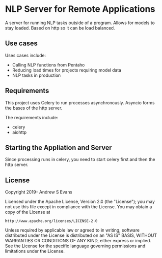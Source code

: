 # NLP Server for Remote Applications

A server for running NLP tasks outside of a program. Allows for models to stay
loaded. Based on http so it can be load balanced.

## Use cases

Uses cases include:

- Calling NLP functions from Pentaho
- Reducing load times for projects requiring model data
- NLP tasks in production

## Requirements

This project uses Celery to run processes asynchronously. Asyncio forms the bases of the http
server.

The requirements include:
- celery
- aiohttp

## Starting the Appliation and Server

Since processing runs in celery, you need to start celery first and then the http server.

## License

Copyright 2019- Andrew S Evans

Licensed under the Apache License, Version 2.0 (the "License");
you may not use this file except in compliance with the License.
You may obtain a copy of the License at

    http://www.apache.org/licenses/LICENSE-2.0

Unless required by applicable law or agreed to in writing, software
distributed under the License is distributed on an "AS IS" BASIS,
WITHOUT WARRANTIES OR CONDITIONS OF ANY KIND, either express or implied.
See the License for the specific language governing permissions and
limitations under the License.